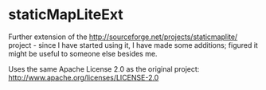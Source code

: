 staticMapLiteExt
================

Further extension of the http://sourceforge.net/projects/staticmaplite/ project - since I have started using it, I have made some additions; figured it might be useful to someone else besides me.

Uses the same Apache License 2.0 as the original project: http://www.apache.org/licenses/LICENSE-2.0
